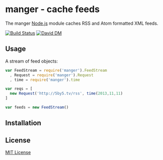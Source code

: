 # manger - cache feeds 

The manger [Node.js](http://nodejs.org/) module caches RSS and Atom formatted XML feeds.

[![Build Status](https://secure.travis-ci.org/michaelnisi/manger.png)](http://travis-ci.org/michaelnisi/manger) [![David DM](https://david-dm.org/michaelnisi/manger.png)](http://david-dm.org/michaelnisi/manger)

## Usage

A stream of feed objects:
```js
var FeedStream = require('manger').FeedStream
  , Request = require('manger').Request
  , time = require('manger').time

var reqs = [
  new Request('http://5by5.tv/rss', time(2013,11,11)
]

var feeds = new FeedStream()

```

## Installation

## License

[MIT License](https://raw.github.com/michaelnisi/manger/master/LICENSE)

